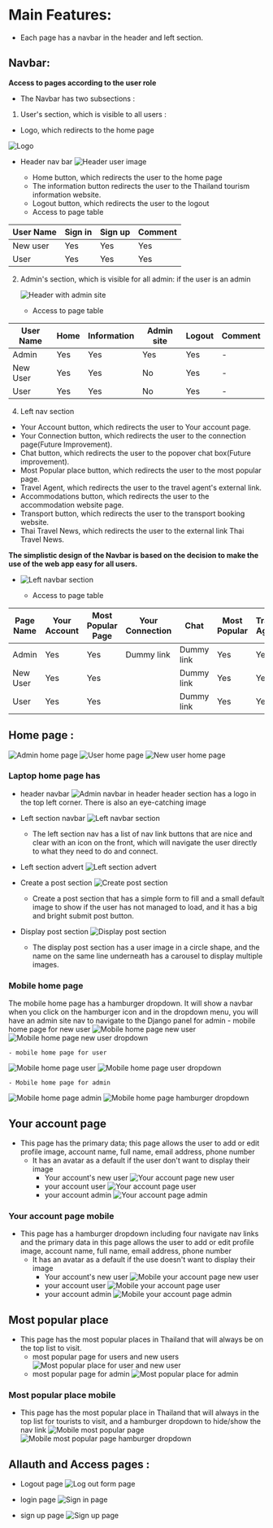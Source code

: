 # Main Features:
  - Each page has a navbar in the header and left section.

  ## Navbar: 
  **Access to pages according to the user role**
  - The Navbar has two subsections :
1. User's section, which is visible to all users :
  - Logo, which redirects to the home page
     
  ![Logo](documentation/logo-in-header.png)

  - Header nav bar
  ![Header user image](documentation/header-user-image.png)


    - Home button, which redirects the user to the home page
    - The information button redirects the user to the Thailand tourism information website.
    - Logout button, which redirects the user to the logout
    - Access to page table

  | User Name | Sign in | Sign up | Comment |
  | ------- | --------- | ------- | ------- |
  | New user | Yes | Yes | Yes | - |
  | User | Yes | Yes | Yes | - |

2. Admin's section, which is visible for all admin:
    if the user is an admin 

   ![Header with admin site](documentation/header-with-admin-site.png)


    - Access to page table

  | User Name | Home | Information | Admin site | Logout | Comment |
  | --------- | ---- | ----------- | ---------- | ------ | ------- |
  | Admin | Yes | Yes | Yes | Yes | - |
  | New User | Yes | Yes | No | Yes | - |
  | User | Yes | Yes | No | Yes | - |

 
  4. Left nav section 
  - Your Account button, which redirects the user to Your account page.
  - Your Connection button, which redirects the user to the connection page(Future Improvement).
  - Chat button, which redirects the user to the popover chat box(Future improvement).
  - Most Popular place button, which redirects the user to the most popular page.
  - Travel Agent, which redirects the user to the travel agent's external link.
  - Accommodations button, which redirects the user to the accommodation website page.
  - Transport button, which redirects the user to the transport booking website.
  - Thai Travel News, which redirects the user to the external link Thai Travel News.

**The simplistic design of the Navbar is based on the decision to make the use of the web app easy for all users.**

  - ![Left navbar section](documentation/left-nav.png)


    - Access to page table
      
| Page Name | Your Account | Most Popular Page| Your Connection | Chat | Most Popular | Travel Agent | Accommodations | Transport | Thai Travel News | Comment |
| --------- | ----------------- | ------------ | --------------- | ---- | ------------ | ------------ | -------------- | --------- | ---------------- | ------- |
| Admin      | Yes               | Yes       | Dummy link       | Dummy link   | Yes | Yes | Yes | Yes | Yes |  Future improvement  |
| New User      | Yes               | Yes       |         | Dummy link   | Yes | Yes | Yes | Yes | Yes |  Future improvement |
| User      | Yes               | Yes       |         | Dummy link   | Yes | Yes | Yes | Yes | Yes |  Future improvement |


## Home page :
![Admin home page](documentation/admin-home-page.png)
![User home page](documentation/user-home-page.png)
![New user home page](documentation/new-user-home-page.png)
  ### Laptop home page has 
   - header navbar
  ![Admin navbar in header](documentation/admin-navbar-in-header.png)
  header section has a logo in the top left corner. There is also an eye-catching image 

   - Left section navbar
  ![Left navbar section](documentation/left-nav.png)
     - The left section nav has a list of nav link buttons that are nice and clear with an icon on the front, which will navigate the user directly to what they need to do and connect. 
   - Left section advert
  ![Left section advert](documentation/left-section-advert.png)

   - Create a post section
  ![Create post section](images/create-post-section.png)
     - Create a post section that has a simple form to fill and a small default image to show if the user has not managed to load, and it has a big and bright submit post button.

   - Display post section
  ![Display post section](documentation/display-post-section.png)
     - The display post section has a user image in a circle shape, and the name on the same line underneath has a carousel to display multiple images.
  
### Mobile home page
  The mobile home page has a hamburger dropdown. It will show a navbar when you click on the hamburger icon and in the dropdown menu, you will have an admin site nav to navigate to the Django panel for admin 
    - mobile home page for new user
  ![Mobile home page new user](documentation/mobile-home-page-new-user.png)
  ![Mobile home page new user dropdown](documentation/mobile-home-page-new-user-dropdown.png)

    - mobile home page for user
  ![Mobile home page user](documentation/mobile-home-page-user.png)
  ![Mobile home page user dropdown](documentation/mobile-home-page-user-dropdown.png)

    - Mobile home page for admin
  ![Mobile home page admin](documentation/mobile-home-page-hamburger.png)
  ![Mobile home page hamburger dropdown](documentation/mobile-home-page-hamburger-dropdown.png)

 ## Your account page
  - This page has the primary data; this page allows the user to add or edit profile image, account name, full name, email address, phone number 
    - It has an avatar as a default if the user don't want to display their image
      - Your account's new user
      ![Your account page new user](documentation/your-account-page-new-user.png)
      - your account user
      ![Your account page user](documentation/your-account-page-user.png)
      - your account admin
      ![Your account page admin](documentation/your-account-page-admin.png)
### Your account page mobile
 - This page has a hamburger dropdown including four navigate nav links and the primary data in this page allows the user to add or edit profile image, account name, full name, email address, phone number 
    - It has an avatar as a default if the use doesn't want to display their image
      - Your account's new user
      ![Mobile your account page new user](documentation/mobile-your-account-page-new-user.png)
      - your account user
      ![Mobile your account page user](documentation/mobile-your-account-page-user.png)
      - your account admin
      ![Mobile your account page admin](documentation/mobile-your-account-page-admin.png)

## Most popular place
  - This page has the most popular places in Thailand that will always be on the top list to visit.
      - most popular page for users and new users
  ![Most popular place for user and new user](documentation/most-popular-page-user-and-new-user.png)
       - most popular page for admin
  ![Most popular place for admin](documentation/most-popular-page-admin.png)


  ### Most popular place mobile
   - This page has the most popular place in Thailand that will always in the top list for tourists to visit, and a hamburger dropdown to hide/show the nav link
    ![Mobile most popular page](documentation/mobile-most-popular-page-.png)
    ![Mobile most popular page hamburger dropdown](documentation/mobile-most-popular-page-hamburger-dropdown.png)

## Allauth and Access pages :

  - Logout page
  ![Log out form page](documentation/logout-page-image.png)

  - login page
  ![Sign in page](documentation/sign-in-page.png)
  - sign up page
  ![Sign up page](documentation/sign-up-page.png)

